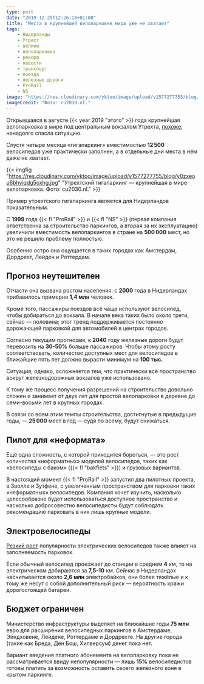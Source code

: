 ```yaml
---
type: post
date: "2019-12-25T12:26:18+01:00"
title: "Места в крупнейшей велопарковке мира уже не хватает"
tags:
    - Нидерланды
    - Утрехт
    - велики
    - велопарковка
    - рекорд
    - новости
    - транспорт
    - поезда
    - железные дороги
    - ProRail
    - NS
image: "https://res.cloudinary.com/yktoo/image/upload/v1577277755/blog/y0zxeou6bhviqdg5oxhg.jpg"
imageCredit: "Фото: cu2030.nl."
---
```


Открывшаяся в августе {{< year 2019 "этого" >}} года крупнейшая велопарковка в мире под центральным вокзалом Утрехта, [похоже](https://www.ad.nl/binnenland/een-simpele-fietsenstalling-in-een-grote-stad-bouwen-duurt-zo-n-acht-jaar~adea81dd/), ненадолго спасла ситуацию.

Спустя четыре месяца «гигапаркинг» вместимостью **12 500** велосипедов уже практически заполнен, а в отдельные дни места в нём даже не хватает.

<!--more-->

{{< imgfig "https://res.cloudinary.com/yktoo/image/upload/v1577277755/blog/y0zxeou6bhviqdg5oxhg.jpg" "Утрехтский гигапаркинг — крупнейшая в мире велопарковка. Фото: cu2030.nl." >}}

Пример утрехтского гигапаркинга является для Нидерландов показательным.

С **1999** года {{< fl "ProRail" >}} и {{< fl "NS" >}} (первая компания ответственна за строительство паркингов, а вторая за их эксплуатацию) увеличили вместимость велопаркингов в стране на **500 000** мест, но это не решило проблему полностью.

Особенно остро она ощущается в таких городах как Амстердам, Дордрехт, Лейден и Роттердам.

## Прогноз неутешителен

Отчасти она вызвана ростом населения: с **2000** года в Нидерландах прибавилось примерно **1,4 млн** человек.

Кроме того, пассажиры поездов всё чаще используют велосипед, чтобы добираться до вокзала. В начале века таких было около трети, сейчас — половина; этот тренд поддерживается постоянно дорожающей парковкой для автомобилей в центрах городов.

Согласно текущим прогнозам, к **2040** году железные дороги будут перевозить на **30-50%** больше пассажиров. Чтобы этому росту соответствовать, количество доступных мест для велосипедов в ближайшие пять лет должно вырасти минимум на **100 тыс.**

Ситуация, однако, осложняется тем, что практически всё пространство вокруг железнодорожных вокзалов уже использовано.

К тому же процесс получения разрешений на строительство довольно сложен и занимает от двух лет для простой велопарковки в деревне до семи-восьми лет в крупных городах.

В связи со всем этим темпы строительства, достигнутые в предыдущие годы, — **25 000** мест в год — судя по всему, будут снижаться.

## Пилот для «неформата»

Ещё одна сложность, с которой приходится бороться, — это рост количества «неформатных» моделей велосипедов, таких как «велосипеды с баком» ({{< fl "bakfiets" >}}) и грузовых вариантов.

В настоящий момент {{< fl "ProRail" >}} запустил два пилотных проекта, в Зволле и Зутфене, с увеличенным пространством для парковки таких «неформатных» велосипедов. Компания хочет изучить, насколько целесообразно будет использоваться доступное пространство и насколько добросовестно велосипедисты будут соблюдать рекомендацию парковать в них лишь крупные модели.

## Электровелосипеды

[Резкий рост](0448) популярности электрических велосипедов также влияет на заполняемость парковок.

Если обычный велосипед проезжает до станции в среднем **4** км, то на электрическом добираются за **7,5-10** км. Сейчас в Нидерландах насчитывается около **2,6 млн** электробайков, они более тяжёлые и к тому же несут с собой дополнительный риск — вероятность кражи дорогостоящей батареи.

## Бюджет ограничен

Министерство инфраструктуры выделяет на ближайшие годы **75 млн** евро для расширения велосипедных паркингов в Амстердаме, Эйндховене, Лейдене, Роттердаме и Дордрехте. На другие города (такие как Бреда, Ден Бош, Хилверсум) денег пока нет.

Вариант введения платного абонемента на велопарковку пока не рассматривается ввиду непопулярности — лишь **15%** велосипедистов готовы платить за возможность оставить своего железного коня в крытом паркинге.
